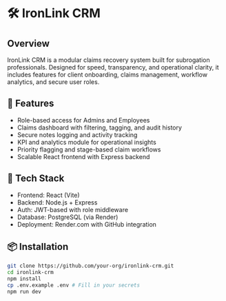 # 🛠️ IronLink CRM

## Overview
IronLink CRM is a modular claims recovery system built for subrogation professionals. Designed for speed, transparency, and operational clarity, it includes features for client onboarding, claims management, workflow analytics, and secure user roles.

## 🚀 Features
- Role-based access for Admins and Employees
- Claims dashboard with filtering, tagging, and audit history
- Secure notes logging and activity tracking
- KPI and analytics module for operational insights
- Priority flagging and stage-based claim workflows
- Scalable React frontend with Express backend

## 🔐 Tech Stack
- Frontend: React (Vite)
- Backend: Node.js + Express
- Auth: JWT-based with role middleware
- Database: PostgreSQL (via Render)
- Deployment: Render.com with GitHub integration

## 📦 Installation
```bash
git clone https://github.com/your-org/ironlink-crm.git
cd ironlink-crm
npm install
cp .env.example .env # Fill in your secrets
npm run dev
